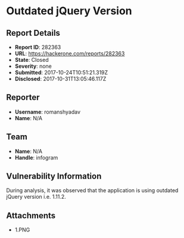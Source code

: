 # Outdated jQuery Version

## Report Details
- **Report ID**: 282363
- **URL**: https://hackerone.com/reports/282363
- **State**: Closed
- **Severity**: none
- **Submitted**: 2017-10-24T10:51:21.319Z
- **Disclosed**: 2017-10-31T13:05:46.117Z

## Reporter
- **Username**: romanshyadav
- **Name**: N/A

## Team
- **Name**: N/A
- **Handle**: infogram

## Vulnerability Information
During analysis, it was observed that the application is using outdated jQuery version i.e. 1.11.2. 



## Attachments
- 1.PNG
